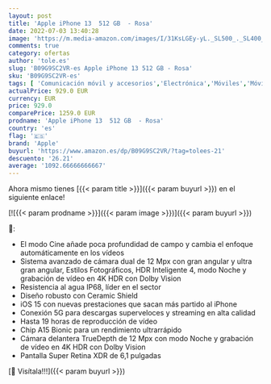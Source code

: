 ```yaml
---
layout: post
title: 'Apple iPhone 13  512 GB  - Rosa'
date: 2022-07-03 13:40:28
image: 'https://m.media-amazon.com/images/I/31KsLGEy-yL._SL500_._SL400_.jpg'
comments: true
category: ofertas
author: 'tole.es'
slug: 'B09G9SC2VR-es Apple iPhone 13 512 GB - Rosa'
sku: 'B09G9SC2VR-es'
tags: [ 'Comunicación móvil y accesorios','Electrónica','Móviles','Móviles y smartphones libres','apple','iphone','🇪🇸', ]
actualPrice: 929.0 EUR
currency: EUR
price: 929.0
comparePrice: 1259.0 EUR
prodname: 'Apple iPhone 13  512 GB  - Rosa'
country: 'es'
flag: '🇪🇸'
brand: 'Apple'
buyurl: 'https://www.amazon.es/dp/B09G9SC2VR/?tag=tolees-21'
descuento: '26.21'
average: '1092.66666666667'
---
```


Ahora mismo tienes [{{< param title >}}]({{< param buyurl >}}) en el siguiente enlace!

[![{{< param prodname >}}]({{< param image >}})]({{< param buyurl >}})

🔎:

- El modo Cine añade poca profundidad de campo y cambia el enfoque automáticamente en los vídeos
- Sistema avanzado de cámara dual de 12 Mpx con gran angular y ultra gran angular, Estilos Fotográficos, HDR Inteligente 4, modo Noche y grabación de vídeo en 4K HDR con Dolby Vision
- Resistencia al agua IP68, líder en el sector
- Diseño robusto con Ceramic Shield
- iOS 15 con nuevas prestaciones que sacan más partido al iPhone
- Conexión 5G para descargas superveloces y streaming en alta calidad
- Hasta 19 horas de reproducción de vídeo
- Chip A15 Bionic para un rendimiento ultrarrápido
- Cámara delantera TrueDepth de 12 Mpx con modo Noche y grabación de vídeo en 4K HDR con Dolby Vision
- Pantalla Super Retina XDR de 6,1 pulgadas

[🛒 Visítala!!!]({{< param buyurl >}})
